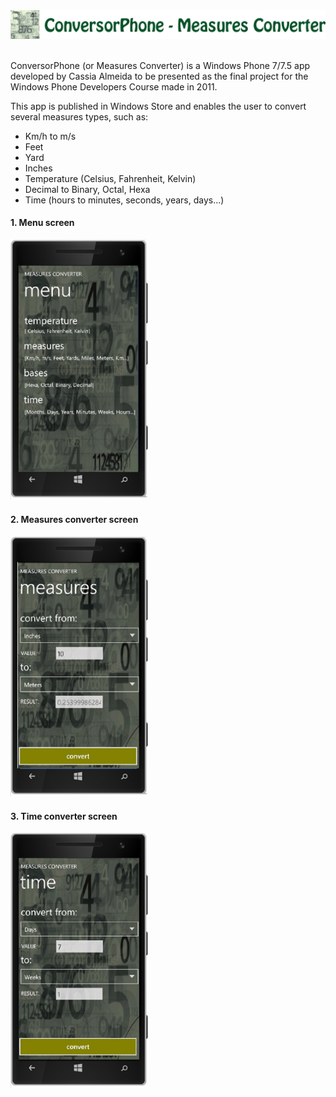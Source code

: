 
  <img src="MeasuresConverterTitle.png"/>
</br></br>
<p>ConversorPhone (or Measures Converter) is a Windows Phone 7/7.5 app developed by Cassia Almeida to be presented as the final project for the Windows Phone Developers Course made in 2011.</p>

<p>This app is published in Windows Store and enables the user to convert several measures types, such as:</p>
<ul>
  <li>Km/h to m/s</li> 
  <li>Feet</li>
  <li>Yard</li> 
  <li>Inches</li> 
  <li>Temperature (Celsius, Fahrenheit, Kelvin)</li>
  <li>Decimal to Binary, Octal, Hexa</li>  
  <li>Time (hours to minutes, seconds, years, days...)</li> 
</ul> 

<div style="width:220px">
  <h4>1. Menu screen</h4>
  <img src='menu 2.png'/>
  </br>
  <h4>2. Measures converter screen</h4>
  <img src='measures 2.png'/>
  </br>
  <h4>3. Time converter screen</h4>
  <img src='time.png'/>
</div>
